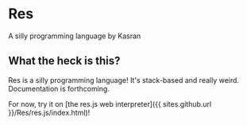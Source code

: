 # Res
A silly programming language by Kasran
## What the heck is this?
Res is a silly programming language! It's stack-based and really weird. Documentation is forthcoming.

For now, try it on [the res.js web interpreter]({{ sites.github.url }}/Res/res.js/index.html)!
